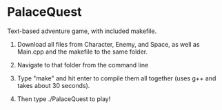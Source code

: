# PalaceQuest
Text-based adventure game, with included makefile.

1) Download all files from Character, Enemy, and Space, as well as Main.cpp and the makefile to the same folder.

2) Navigate to that folder from the command line

3) Type "make" and hit enter to compile them all together (uses g++ and takes about 30 seconds).

4) Then type ./PalaceQuest to play!

